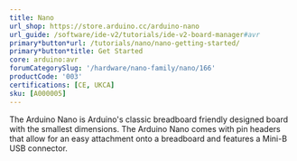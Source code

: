 ```yaml
---
title: Nano
url_shop: https://store.arduino.cc/arduino-nano
url_guide: /software/ide-v2/tutorials/ide-v2-board-manager#avr
primary*button*url: /tutorials/nano/nano-getting-started/
primary*button*title: Get Started
core: arduino:avr
forumCategorySlug: '/hardware/nano-family/nano/166'
productCode: '003'
certifications: [CE, UKCA]
sku: [A000005]
---
```


The Arduino Nano is Arduino's classic breadboard friendly designed board with the smallest dimensions. The Arduino Nano comes with pin headers that allow for an easy attachment onto a breadboard and features a Mini-B USB connector.
